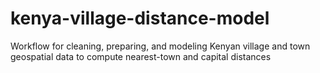 # kenya-village-distance-model
Workflow for cleaning, preparing, and modeling Kenyan village and town geospatial data to compute nearest-town and capital distances
